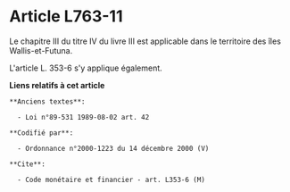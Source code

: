 # Article L763-11

Le chapitre III du titre IV du livre III est applicable dans le territoire des îles Wallis-et-Futuna.

L'article L. 353-6 s'y applique également.

**Liens relatifs à cet article**

	**Anciens textes**:

	  - Loi n°89-531 1989-08-02 art. 42

	**Codifié par**:

	  - Ordonnance n°2000-1223 du 14 décembre 2000 (V)

	**Cite**:

	  - Code monétaire et financier - art. L353-6 (M)
